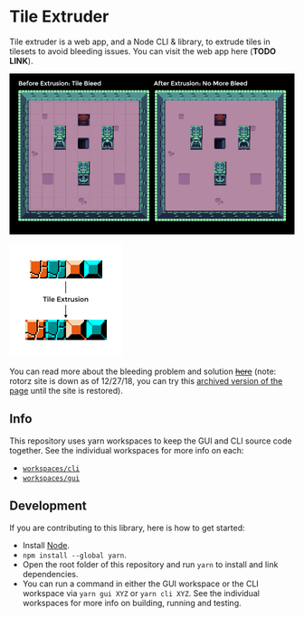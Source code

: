 # Tile Extruder

Tile extruder is a web app, and a Node CLI & library, to extrude tiles in tilesets to avoid bleeding issues. You can visit the web app here (**TODO LINK**).

![demo](./assets/demo.png)

![explanation](./assets/explanation.png)

You can read more about the bleeding problem and solution [~~here~~](http://rotorz.com/unity/tile-system/docs/edge-correction) (note: rotorz site is down as of 12/27/18, you can try this [archived version of the page](https://web.archive.org/web/20180411151113/http://rotorz.com/unity/tile-system/docs/edge-correction) until the site is restored).

## Info

This repository uses yarn workspaces to keep the GUI and CLI source code together. See the individual workspaces for more info on each:

- [`workspaces/cli`](https://github.com/sporadic-labs/tile-extruder/tree/master/workspaces/cli)
- [`workspaces/gui`](https://github.com/sporadic-labs/tile-extruder/tree/master/workspaces/gui)

## Development

If you are contributing to this library, here is how to get started:

- Install [Node](https://nodejs.org/en/).
- `npm install --global yarn`.
- Open the root folder of this repository and run `yarn` to install and link dependencies.
- You can run a command in either the GUI workspace or the CLI workspace via `yarn gui XYZ` or `yarn cli XYZ`. See the individual workspaces for more info on building, running and testing.